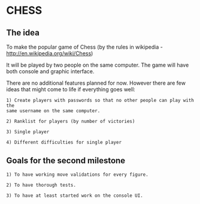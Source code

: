 CHESS
=====

The idea
--------

To make the popular game of Chess (by the rules in wikipedia -
http://en.wikipedia.org/wiki/Chess)

It will be played by two people on the same computer.
The game will have both console and graphic interface.

There are no additional features planned for now.
However there are few ideas that might come to life if everything goes well:

    1) Create players with passwords so that no other people can play with the
    same username on the same computer.

    2) Ranklist for players (by number of victories)

    3) Single player

    4) Different difficulties for single player


Goals for the second milestone
------------------------------

    1) To have working move validations for every figure.

    2) To have thorough tests.

    3) To have at least started work on the console UI.
